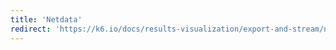 ```yaml
---
title: 'Netdata'
redirect: 'https://k6.io/docs/results-visualization/export-and-stream/netdata/'
---
```

